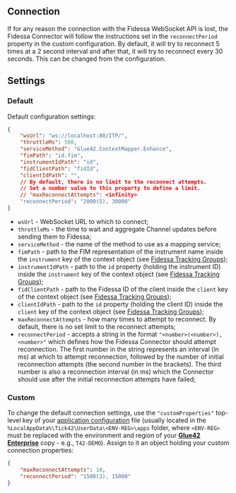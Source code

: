 ## Connection

If for any reason the connection with the Fidessa WebSocket API is lost, the Fidessa Connector will follow the instructions set in the `reconnectPeriod` property in the custom configuration. By default, it will try to reconnect 5 times at a 2 second interval and after that, it will try to reconnect every 30 seconds. This can be changed from the configuration.

## Settings

### Default

Default configuration settings:

```json
{
    "wsUrl": "ws://localhost:80/ITP/",
    "throttleMs": 500,
    "serviceMethod": "Glue42.ContextMapper.Enhance",
    "fimPath": "id.fim",
    "instrumentIdPath": "id",
    "fidClientPath": "fidId",
    "clientIdPath": "",
    // By default, there is no limit to the reconnect attempts.
    // Set a number value to this property to define a limit.
    // "maxReconnectAttempts": <infinity>
    "reconnectPeriod": "2000(5), 30000"
}
```

- `wsUrl` - WebSocket URL to which to connect;
- `throttleMs` - the time to wait and aggregate Channel updates before sending them to Fidessa;
- `serviceMethod` - the name of the method to use as a mapping service;
- `fimPath` - path to the FIM representation of the instrument name inside the `instrument` key of the context object (see [Fidessa Tracking Groups](../fidessa-tracking-groups/index.html));
- `instrumentIdPath` - path to the `id` property (holding the instrument ID) inside the `instrument` key of the context object (see [Fidessa Tracking Groups](../fidessa-tracking-groups/index.html));
- `fidClientPath` - path to the Fidessa ID of the client inside the `client` key of the context object (see [Fidessa Tracking Groups](../fidessa-tracking-groups/index.html));
- `clientIdPath` - path to the `id` property (holding the client ID) inside the `client` key of the context object (see [Fidessa Tracking Groups](../fidessa-tracking-groups/index.html));
- `maxReconnectAttempts` - how many times to attempt to reconnect. By default, there is no set limit to the reconnect attempts;
- `reconnectPeriod` - accepts a string in the format `"<number>(<number>), <number>"` which defines how the Fidessa Connector should attempt reconnection. The first number in the string represents an interval (in ms) at which to attempt reconnection, followed by the number of initial reconnection attempts (the second number in the brackets). The third number is also a reconnection interval (in ms) which the Connector should use after the initial reconnection attempts have failed;

### Custom

To change the default connection settings, use the `"customProperties"` top-level key of your [application configuration](../../../developers/configuration/application/index.html) file (usually located in the `%LocalAppData%\Tick42\UserData\<ENV-REG>\apps` folder, where `<ENV-REG>` must be replaced with the environment and region of your [**Glue42 Enterprise**](https://glue42.com/enterprise/) copy - e.g., `T42-DEMO`). Assign to it an object holding your custom connection properties:

```json
{
    "maxReconnectAttempts": 10,
    "reconnectPeriod": "1500(3), 15000"
}
```